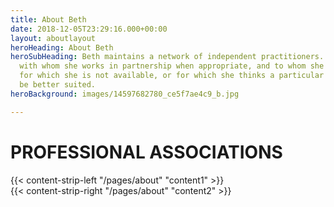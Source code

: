 ```yaml
---
title: About Beth
date: 2018-12-05T23:29:16.000+00:00
layout: aboutlayout
heroHeading: About Beth
heroSubHeading: Beth maintains a network of independent practitioners. These are colleagues
  with whom she works in partnership when appropriate, and to whom she refers work
  for which she is not available, or for which she thinks a particular associate may
  be better suited.
heroBackground: images/14597682780_ce5f7ae4c9_b.jpg

---
```

# PROFESSIONAL ASSOCIATIONS

<div>
{{< content-strip-left "/pages/about" "content1" >}}
</div>
<div>
{{< content-strip-right "/pages/about" "content2" >}}
</div>